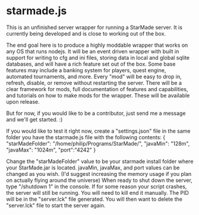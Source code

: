 # starmade.js
This is an unfinished server wrapper for running a StarMade server.  It is currently being developed and is close to working out of the box.

The end goal here is to produce a highly moddable wrapper that works on any OS that runs nodejs.  It will be an event driven wrapper with built in support for writing to cfg and ini files, storing data in local and global sqlite databases, and will have a rich feature set out of the box.  Some base features may include a banking system for players, quest engine, automated tournaments, and more.  Every "mod" will be easy to drop in, refresh, disable, or remove without restarting the server.  There will be a clear framework for mods, full documentation of features and capabilities, and tutorials on how to make mods for the wrapper.  These will be available upon release.

But for now, if you would like to be a contributor, just send me a message and we'll get started. :)

If you would like to test it right now, create a "settings.json" file in the same folder you have the starmade.js file with the following contents:
{
    "starMadeFolder": "/home/philip/Programs/StarMade/",
    "javaMin": "128m",
    "javaMax": "1024m",
    "port":"4242"
}

Change the "starMadeFolder" value to be your starmade install folder where your StarMade.jar is located.  javaMin, javaMax, and port values can be changed as you wish.  (I'd suggest increasing the memory usage if you plan on actually flying around the universe)  When ready to shut down the server, type "/shutdown 1" in the console.  If for some reason your script crashes, the server will still be running.  You will need to kill end it manually.  The PID will be in the "server.lck" file generated.  You will then want to delete the "server.lck" file to start the server again.
